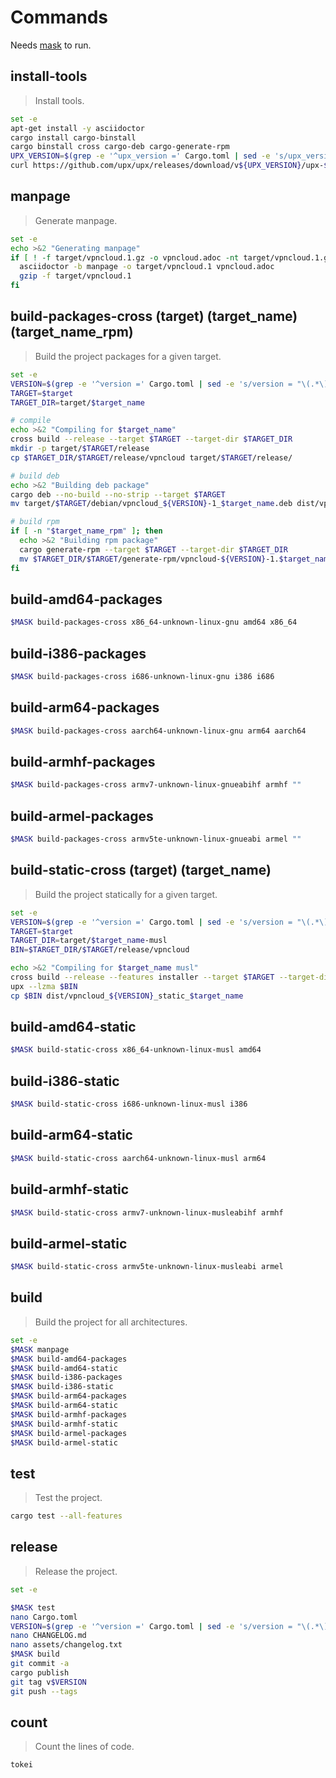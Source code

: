# Commands

Needs [mask](https://github.com/jacobdeichert/mask) to run.


## install-tools

> Install tools.

```sh
set -e
apt-get install -y asciidoctor
cargo install cargo-binstall
cargo binstall cross cargo-deb cargo-generate-rpm
UPX_VERSION=$(grep -e '^upx_version =' Cargo.toml | sed -e 's/upx_version = "\(.*\)"/\1/')
curl https://github.com/upx/upx/releases/download/v${UPX_VERSION}/upx-${UPX_VERSION}-amd64_linux.tar.xz -Lf | tar -xJ --strip-components=1 -C /usr/local/bin
```

## manpage

> Generate manpage.

```sh
set -e
echo >&2 "Generating manpage"
if [ ! -f target/vpncloud.1.gz -o vpncloud.adoc -nt target/vpncloud.1.gz ]; then
  asciidoctor -b manpage -o target/vpncloud.1 vpncloud.adoc
  gzip -f target/vpncloud.1
fi
```

## build-packages-cross (target) (target_name) (target_name_rpm)

> Build the project packages for a given target.

```sh
set -e
VERSION=$(grep -e '^version =' Cargo.toml | sed -e 's/version = "\(.*\)"/\1/')
TARGET=$target
TARGET_DIR=target/$target_name

# compile
echo >&2 "Compiling for $target_name"
cross build --release --target $TARGET --target-dir $TARGET_DIR
mkdir -p target/$TARGET/release
cp $TARGET_DIR/$TARGET/release/vpncloud target/$TARGET/release/

# build deb
echo >&2 "Building deb package"
cargo deb --no-build --no-strip --target $TARGET
mv target/$TARGET/debian/vpncloud_${VERSION}-1_$target_name.deb dist/vpncloud_${VERSION}_$target_name.deb

# build rpm
if [ -n "$target_name_rpm" ]; then
  echo >&2 "Building rpm package"
  cargo generate-rpm --target $TARGET --target-dir $TARGET_DIR
  mv $TARGET_DIR/$TARGET/generate-rpm/vpncloud-${VERSION}-1.$target_name_rpm.rpm dist/vpncloud_${VERSION}-1.$target_name_rpm.rpm
fi
```

## build-amd64-packages

```sh
$MASK build-packages-cross x86_64-unknown-linux-gnu amd64 x86_64
```

## build-i386-packages

```sh
$MASK build-packages-cross i686-unknown-linux-gnu i386 i686
```

## build-arm64-packages

```sh
$MASK build-packages-cross aarch64-unknown-linux-gnu arm64 aarch64
```

## build-armhf-packages

```sh
$MASK build-packages-cross armv7-unknown-linux-gnueabihf armhf ""
```

## build-armel-packages

```sh
$MASK build-packages-cross armv5te-unknown-linux-gnueabi armel ""
```



## build-static-cross (target) (target_name)

> Build the project statically for a given target.

```sh
set -e
VERSION=$(grep -e '^version =' Cargo.toml | sed -e 's/version = "\(.*\)"/\1/')
TARGET=$target
TARGET_DIR=target/$target_name-musl
BIN=$TARGET_DIR/$TARGET/release/vpncloud

echo >&2 "Compiling for $target_name musl"
cross build --release --features installer --target $TARGET --target-dir $TARGET_DIR
upx --lzma $BIN
cp $BIN dist/vpncloud_${VERSION}_static_$target_name
```

## build-amd64-static

```sh
$MASK build-static-cross x86_64-unknown-linux-musl amd64
```


## build-i386-static

```sh
$MASK build-static-cross i686-unknown-linux-musl i386
```


## build-arm64-static

```sh
$MASK build-static-cross aarch64-unknown-linux-musl arm64
```

## build-armhf-static

```sh
$MASK build-static-cross armv7-unknown-linux-musleabihf armhf
```

## build-armel-static

```sh
$MASK build-static-cross armv5te-unknown-linux-musleabi armel
```


## build

> Build the project for all architectures.

```sh
set -e
$MASK manpage
$MASK build-amd64-packages
$MASK build-amd64-static
$MASK build-i386-packages
$MASK build-i386-static
$MASK build-arm64-packages
$MASK build-arm64-static
$MASK build-armhf-packages
$MASK build-armhf-static
$MASK build-armel-packages
$MASK build-armel-static
```

## test

> Test the project.

```sh
cargo test --all-features
```

## release

> Release the project.

```sh
set -e

$MASK test
nano Cargo.toml
VERSION=$(grep -e '^version =' Cargo.toml | sed -e 's/version = "\(.*\)"/\1/')
nano CHANGELOG.md
nano assets/changelog.txt
$MASK build
git commit -a
cargo publish
git tag v$VERSION
git push --tags
```


## count

> Count the lines of code.

```sh
tokei
```